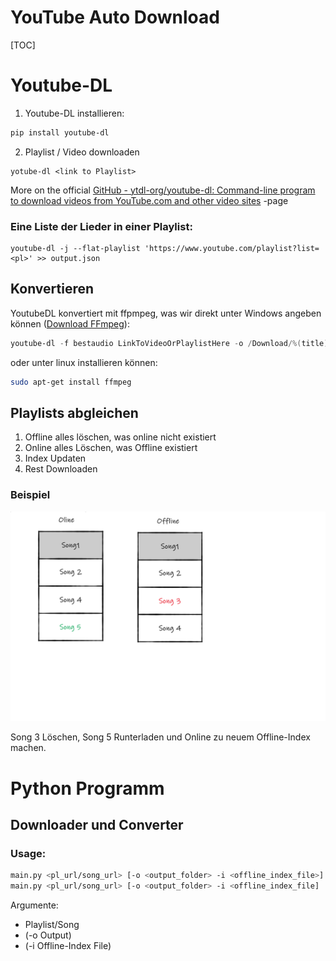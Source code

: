 # YouTube Auto Download

[TOC]

# Youtube-DL

1. Youtube-DL installieren:

```powershell
pip install youtube-dl
```

2. Playlist / Video downloaden

```
yotube-dl <link to Playlist>
```

More on the official [GitHub - ytdl-org/youtube-dl: Command-line program to download videos from YouTube.com and other video sites](https://github.com/ytdl-org/youtube-dl) -page



### Eine Liste der Lieder in einer Playlist:

```
youtube-dl -j --flat-playlist 'https://www.youtube.com/playlist?list=<pl>' >> output.json
```

## Konvertieren

YoutubeDL konvertiert mit ffpmpeg, was wir direkt unter Windows angeben können ([Download FFmpeg](https://www.ffmpeg.org/download.html#build-windows)): 

```powershell
youtube-dl -f bestaudio LinkToVideoOrPlaylistHere -o /Download/%(title)s.%(ext)s --ffmpeg-location %CD%\ffmpeg\bin
```

oder unter linux installieren können:

```bash
sudo apt-get install ffmpeg
```

## Playlists abgleichen

1. Offline alles löschen, was online nicht existiert
2. Online alles Löschen, was Offline existiert
3. Index Updaten
4. Rest Downloaden

### Beispiel

![Beispiel](Beispiel.svg "Erklärbild")

Song 3 Löschen, Song 5 Runterladen und Online zu neuem Offline-Index machen.

# Python Programm

## Downloader und Converter

### Usage:

```bash
main.py <pl_url/song_url> [-o <output_folder> -i <offline_index_file>]
main.py <pl_url/song_url> [-o <output_folder> -i <offline_index_file]
```

Argumente: 

- Playlist/Song
- (-o Output)
- (-i Offline-Index File)

